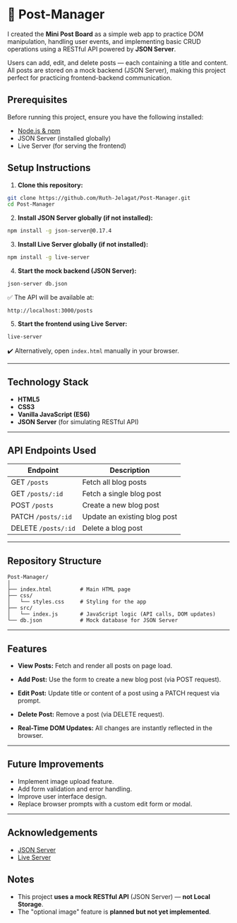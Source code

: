 # 📝 Post-Manager

I created the **Mini Post Board** as a simple web app to practice DOM manipulation, handling user events, and implementing basic CRUD operations using a RESTful API powered by **JSON Server**.

Users can add, edit, and delete posts — each containing a title and content. All posts are stored on a mock backend (JSON Server), making this project perfect for practicing frontend-backend communication.


## Prerequisites

Before running this project, ensure you have the following installed:

* [Node.js & npm](https://nodejs.org/en)
* JSON Server (installed globally)
* Live Server (for serving the frontend)


## Setup Instructions

1. **Clone this repository:**

```bash
git clone https://github.com/Ruth-Jelagat/Post-Manager.git
cd Post-Manager
```

2. **Install JSON Server globally (if not installed):**

```bash
npm install -g json-server@0.17.4
```

3. **Install Live Server globally (if not installed):**

```bash
npm install -g live-server
```

4. **Start the mock backend (JSON Server):**

```bash
json-server db.json
```

✅ The API will be available at:

```
http://localhost:3000/posts
```

5. **Start the frontend using Live Server:**

```bash
live-server
```

✔️ Alternatively, open `index.html` manually in your browser.

---

## Technology Stack

* **HTML5**
* **CSS3**
* **Vanilla JavaScript (ES6)**
* **JSON Server** (for simulating RESTful API)

---

## API Endpoints Used

| Endpoint            | Description                  |
| ------------------- | ---------------------------- |
| GET `/posts`        | Fetch all blog posts         |
| GET `/posts/:id`    | Fetch a single blog post     |
| POST `/posts`       | Create a new blog post       |
| PATCH `/posts/:id`  | Update an existing blog post |
| DELETE `/posts/:id` | Delete a blog post           |

---

## Repository Structure

```
Post-Manager/
│
├── index.html         # Main HTML page
├── css/
│   └── styles.css     # Styling for the app
├── src/
│   └── index.js       # JavaScript logic (API calls, DOM updates)
└── db.json            # Mock database for JSON Server
```

---

## Features

* **View Posts:** Fetch and render all posts on page load.

* **Add Post:** Use the form to create a new blog post (via POST request).

* **Edit Post:** Update title or content of a post using a PATCH request via prompt.

* **Delete Post:** Remove a post (via DELETE request).

* **Real-Time DOM Updates:** All changes are instantly reflected in the browser.

---

## Future Improvements

* Implement image upload feature.
* Add form validation and error handling.
* Improve user interface design.
* Replace browser prompts with a custom edit form or modal.

---

## Acknowledgements

* [JSON Server](https://github.com/typicode/json-server)
* [Live Server](https://marketplace.visualstudio.com/items?itemName=ritwickdey.LiveServer)



## Notes

* This project **uses a mock RESTful API** (JSON Server) — **not Local Storage**.
* The "optional image" feature is **planned but not yet implemented**.





